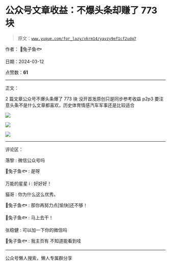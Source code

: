 # 公众号文章收益：不爆头条却赚了 773 块

> 原文：[`www.yuque.com/for_lazy/xkrm14/yavzy9ef1cf2udq7`](https://www.yuque.com/for_lazy/xkrm14/yavzy9ef1cf2udq7)

作者： 🐰兔子鱼🐟

日期：2024-03-12

点赞数：**61**

* * *

正文：

2 篇文章公众号不爆头条爆了 773 块 没开首发原创只是同步参考收益 p2p3 要注意头条不是什么文章都喜欢，历史体育情感汽车军事还是比较适合

![](img/b144425c2e59b1aee2857f7a25c19b6a.png)

![](img/7b889eff0d2bae878d9d84c7b286e01b.png)

![](img/97e13aa45a4ec6bf4ed9298d08378d49.png)

* * *

评论区：

落黎 : 微信公众号吗

🐰兔子鱼🐟 : 是呀

万能的星星 i : 好好好！

猫哥 : 你为什么这么优秀。

🐰兔子鱼🐟 : 那你再努力点[愉快]还不够！

🐰兔子鱼🐟 : 马上去干！

张稳健 : 可以加一下你的微信吗

🐰兔子鱼🐟 : 我主页有 不知道能看到哇

* * *

公众号懒人搜索，懒人专属群分享